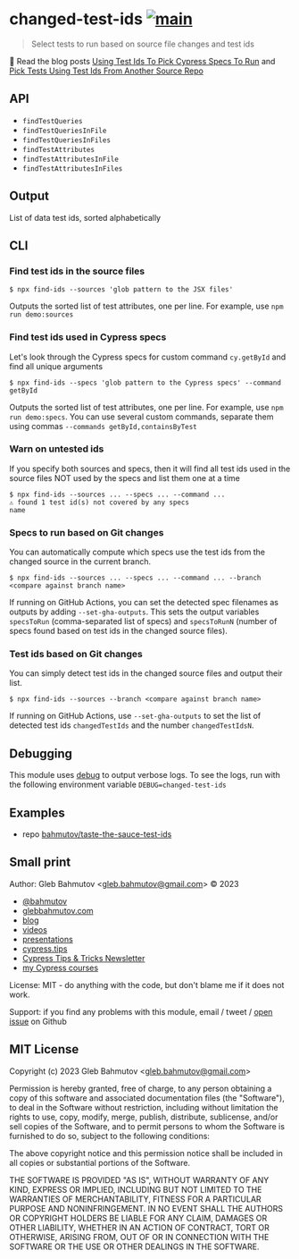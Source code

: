 # changed-test-ids [![main](https://github.com/bahmutov/changed-test-ids/actions/workflows/ci.yml/badge.svg?branch=main)](https://github.com/bahmutov/changed-test-ids/actions/workflows/ci.yml)

> Select tests to run based on source file changes and test ids

📝 Read the blog posts [Using Test Ids To Pick Cypress Specs To Run](https://glebbahmutov.com/blog/using-test-ids-to-pick-specs-to-run/) and [Pick Tests Using Test Ids From Another Source Repo](https://glebbahmutov.com/blog/pick-tests-in-another-repo/)

## API

- `findTestQueries`
- `findTestQueriesInFile`
- `findTestQueriesInFiles`
- `findTestAttributes`
- `findTestAttributesInFile`
- `findTestAttributesInFiles`

## Output

List of data test ids, sorted alphabetically

## CLI

### Find test ids in the source files

```
$ npx find-ids --sources 'glob pattern to the JSX files'
```

Outputs the sorted list of test attributes, one per line. For example, use `npm run demo:sources`

### Find test ids used in Cypress specs

Let's look through the Cypress specs for custom command `cy.getById` and find all unique arguments

```
$ npx find-ids --specs 'glob pattern to the Cypress specs' --command getById
```

Outputs the sorted list of test attributes, one per line. For example, use `npm run demo:specs`. You can use several custom commands, separate them using commas `--commands getById,containsByTest`

### Warn on untested ids

If you specify both sources and specs, then it will find all test ids used in the source files NOT used by the specs and list them one at a time

```
$ npx find-ids --sources ... --specs ... --command ...
⚠️ found 1 test id(s) not covered by any specs
name
```

### Specs to run based on Git changes

You can automatically compute which specs use the test ids from the changed source in the current branch.

```
$ npx find-ids --sources ... --specs ... --command ... --branch <compare against branch name>
```

If running on GitHub Actions, you can set the detected spec filenames as outputs by adding `--set-gha-outputs`. This sets the output variables `specsToRun` (comma-separated list of specs) and `specsToRunN` (number of specs found based on test ids in the changed source files).

### Test ids based on Git changes

You can simply detect test ids in the changed source files and output their list.

```
$ npx find-ids --sources --branch <compare against branch name>
```

If running on GitHub Actions, use `--set-gha-outputs` to set the list of detected test ids `changedTestIds` and the number `changedTestIdsN`.

## Debugging

This module uses [debug](https://github.com/debug-js/debug#readme) to output verbose logs. To see the logs, run with the following environment variable `DEBUG=changed-test-ids`

## Examples

- repo [bahmutov/taste-the-sauce-test-ids](https://github.com/bahmutov/taste-the-sauce-test-ids)

## Small print

Author: Gleb Bahmutov &lt;gleb.bahmutov@gmail.com&gt; &copy; 2023

- [@bahmutov](https://twitter.com/bahmutov)
- [glebbahmutov.com](https://glebbahmutov.com)
- [blog](https://glebbahmutov.com/blog)
- [videos](https://www.youtube.com/glebbahmutov)
- [presentations](https://slides.com/bahmutov)
- [cypress.tips](https://cypress.tips)
- [Cypress Tips & Tricks Newsletter](https://cypresstips.substack.com/)
- [my Cypress courses](https://cypress.tips/courses)

License: MIT - do anything with the code, but don't blame me if it does not work.

Support: if you find any problems with this module, email / tweet /
[open issue](https://github.com/bahmutov/changed-test-ids/issues) on Github

## MIT License

Copyright (c) 2023 Gleb Bahmutov &lt;gleb.bahmutov@gmail.com&gt;

Permission is hereby granted, free of charge, to any person
obtaining a copy of this software and associated documentation
files (the "Software"), to deal in the Software without
restriction, including without limitation the rights to use,
copy, modify, merge, publish, distribute, sublicense, and/or sell
copies of the Software, and to permit persons to whom the
Software is furnished to do so, subject to the following
conditions:

The above copyright notice and this permission notice shall be
included in all copies or substantial portions of the Software.

THE SOFTWARE IS PROVIDED "AS IS", WITHOUT WARRANTY OF ANY KIND,
EXPRESS OR IMPLIED, INCLUDING BUT NOT LIMITED TO THE WARRANTIES
OF MERCHANTABILITY, FITNESS FOR A PARTICULAR PURPOSE AND
NONINFRINGEMENT. IN NO EVENT SHALL THE AUTHORS OR COPYRIGHT
HOLDERS BE LIABLE FOR ANY CLAIM, DAMAGES OR OTHER LIABILITY,
WHETHER IN AN ACTION OF CONTRACT, TORT OR OTHERWISE, ARISING
FROM, OUT OF OR IN CONNECTION WITH THE SOFTWARE OR THE USE OR
OTHER DEALINGS IN THE SOFTWARE.
